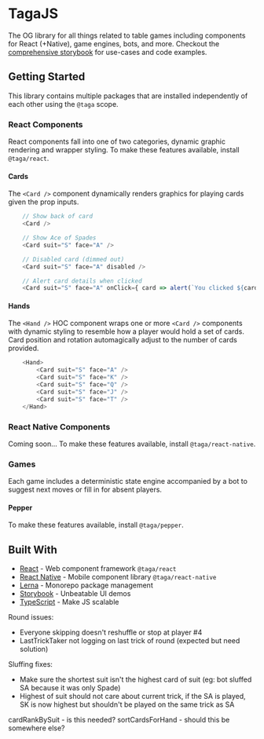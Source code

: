# TagaJS

The OG library for all things related to table games including components for React (+Native), game engines, bots, and more. Checkout the [comprehensive storybook]() for use-cases and code examples.

## Getting Started

This library contains multiple packages that are installed independently of each other using the `@taga` scope.

### React Components

React components fall into one of two categories, dynamic graphic rendering and wrapper styling. To make these features available, install `@taga/react`.

#### Cards

The `<Card />` component dynamically renders graphics for playing cards given the prop inputs.

```js
    // Show back of card
    <Card />

    // Show Ace of Spades
    <Card suit="S" face="A" />

    // Disabled card (dimmed out)
    <Card suit="S" face="A" disabled />

    // Alert card details when clicked
    <Card suit="S" face="A" onClick={ card => alert(`You clicked ${card.suit}${card.face}`) } />
```

#### Hands

The `<Hand />` HOC component wraps one or more `<Card />` components with dynamic styling to resemble how a player would hold a set of cards. Card position and rotation automagically adjust to the number of cards provided.

```js
    <Hand>
        <Card suit="S" face="A" />
        <Card suit="S" face="K" />
        <Card suit="S" face="Q" />
        <Card suit="S" face="J" />
        <Card suit="S" face="T" />
    </Hand>
```

### React Native Components

Coming soon... To make these features available, install `@taga/react-native`.

### Games

Each game includes a deterministic state engine accompanied by a bot to suggest next moves or fill in for absent players.

#### Pepper

To make these features available, install `@taga/pepper`.

## Built With

* [React](https://reactjs.org/) - Web component framework `@taga/react`
* [React Native](https://reactnative.dev/) - Mobile component library `@taga/react-native`
* [Lerna](https://lerna.js.org/) - Monorepo package management
* [Storybook](https://storybook.js.org/) - Unbeatable UI demos
* [TypeScript](https://www.typescriptlang.org/) - Make JS scalable






Round issues:
- Everyone skipping doesn't reshuffle or stop at player #4
- LastTrickTaker not logging on last trick of round (expected but need solution)

Sluffing fixes:
- Make sure the shortest suit isn't the highest card of suit (eg: bot sluffed SA because it was only Spade)
- Highest of suit should not care about current trick, if the SA is played, SK is now highest but shouldn't be played on the same trick as SA

cardRankBySuit - is this needed?
sortCardsForHand - should this be somewhere else?